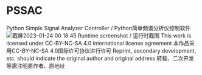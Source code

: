 # PSSAC
Python Simple Signal Analyzer Controller / Python简单频谱分析仪控制软件
![截屏2023-01-24 00 18 45](https://user-images.githubusercontent.com/100686975/214210553-586c2480-3607-460a-a158-dd312b037a2e.png)
Runtime screenshot / 运行时截图
This work is licensed under CC-BY-NC-SA 4.0 international license agreement 
本作品采用CC-BY-NC-SA 4.0国际许可协议进行许可
Reprint, secondary development, etc. should indicate the original author and original address 
转载、二次开发等需注明原作者、原地址
